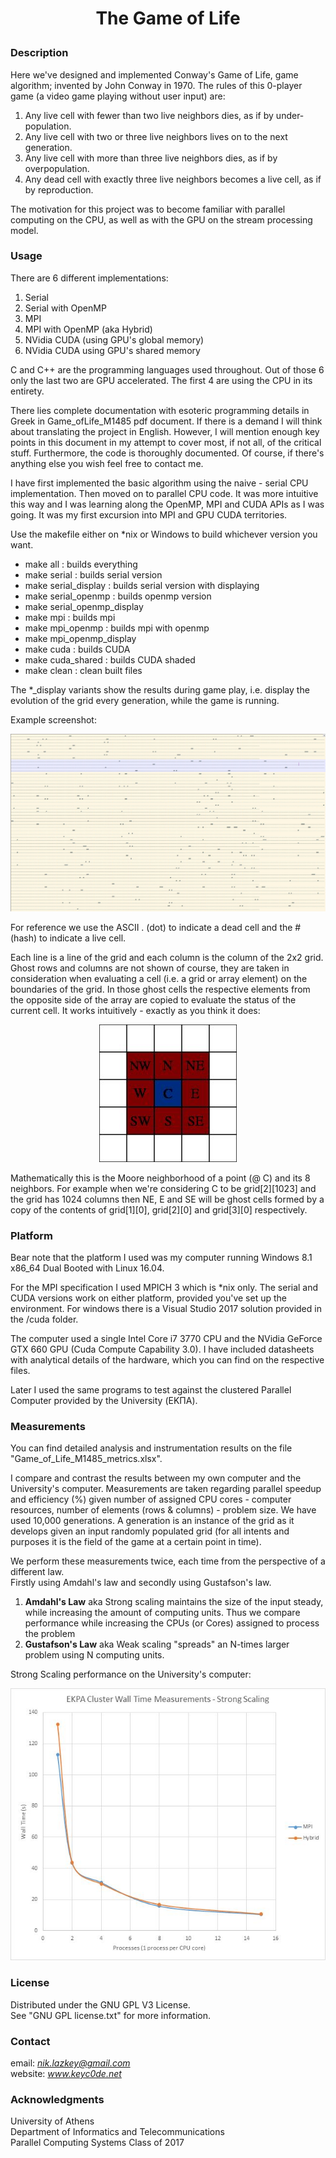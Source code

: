 # <p style="text-align: center;">The Game of Life</p>


### Description

Here we've designed and implemented Conway's Game of Life, game algorithm; invented by John Conway in 1970.
The rules of this 0-player game (a video game playing without user input) are:

1. Any live cell with fewer than two live neighbors dies, as if by under-population.
2. Any live cell with two or three live neighbors lives on to the next generation.
3. Any live cell with more than three live neighbors dies, as if by overpopulation.
4. Any dead cell with exactly three live neighbors becomes a live cell, as if by reproduction.

The motivation for this project was to become familiar with parallel computing on the CPU, as well as with the GPU on the stream processing model.


### Usage

There are 6 different implementations:

1. Serial
2. Serial with OpenMP
3. MPI
4. MPI with OpenMP (aka Hybrid)
5. NVidia CUDA (using GPU's global memory)
6. NVidia CUDA using GPU's shared memory

C and C++ are the programming languages used throughout.
Out of those 6 only the last two are GPU accelerated. The first 4 are using the CPU in its entirety.

There lies complete documentation with esoteric programming details in Greek in Game\_ofLife\_M1485 pdf document. If there is a demand I will think about translating the project in English. However, I will mention enough key points in this document in my attempt to cover most, if not all, of the critical stuff. Furthermore, the code is thoroughly documented. Of course, if there's anything else you wish feel free to contact me.  

I have first implemented the basic algorithm using the naive - serial CPU implementation. Then moved on to parallel CPU code. It was more intuitive this way and I was learning along the OpenMP, MPI and CUDA APIs as I was going. It was my first excursion into MPI and GPU CUDA territories.

Use the makefile either on *nix or Windows to build whichever version you want.

* make all : builds everything
* make serial : builds serial version
* make serial\_display : builds serial version with displaying
* make serial\_openmp : builds openmp version
* make serial\_openmp\_display
* make mpi : builds mpi
* make mpi\_openmp : builds mpi with openmp
* make mpi\_openmp\_display
* make cuda : builds CUDA
* make cuda_shared : builds CUDA shaded
* make clean : clean built files

The *_display variants show the results during game play, i.e. display the evolution of the grid every generation, while the game is running.

Example screenshot:

![Grid Screenshot](_present/grid_screenshot.jpg)

For reference we use the ASCII . (dot) to indicate a dead cell and the # (hash) to indicate a live cell.

Each line is a line of the grid and each column is the column of the 2x2 grid. Ghost rows and columns are not shown of course, they are taken in consideration when evaluating a cell (i.e. a grid or array element) on the boundaries of the grid. In those ghost cells the respective elements from the opposite side of the array are copied to evaluate the status of the current cell.
It works intuitively - exactly as you think it does:

<p style="text-align: center;">
	<img src="_present/grid.jpg" />
</p>

Mathematically this is the Moore neighborhood of a point (@ C) and its 8 neighbors.
For example when we're considering C to be grid[2][1023] and the grid has 1024 columns then NE, E and SE will be ghost cells formed by a copy of the contents of grid[1][0], grid[2][0] and grid[3][0] respectively.


### Platform

Bear note that the platform I used was my computer running Windows 8.1 x86_64 Dual Booted with Linux 16.04.

For the MPI specification I used MPICH 3 which is *nix only. The serial and CUDA versions work on either platform, provided you've set up the environment. For windows there is a Visual Studio 2017 solution provided in the /cuda folder.

The computer used a single Intel Core i7 3770 CPU and the NVidia GeForce GTX 660 GPU (Cuda Compute Capability 3.0).
I have included datasheets with analytical details of the hardware, which you can find on the respective files.

Later I used the same programs to test against the clustered Parallel Computer provided by the University (ΕΚΠΑ).


### Measurements

You can find detailed analysis and instrumentation results on the file "Game\_of\_Life\_M1485\_metrics.xlsx".

I compare and contrast the results between my own computer and the University's computer. Measurements are taken regarding parallel speedup and efficiency (%) given number of assigned CPU cores - computer resources, number of elements (rows & columns) - problem size. We have used 10,000 generations. A generation is an instance of the grid as it develops given an input randomly populated grid (for all intents and purposes it is the field of the game at a certain point in time).

We perform these measurements twice, each time from the perspective of a different law.</br>
Firstly using Amdahl's law and secondly using Gustafson's law.
 
1. **Amdahl's Law** aka Strong scaling maintains the size of the input steady, while increasing the amount of computing units. Thus we compare performance while increasing the CPUs (or Cores) assigned to process the problem 
2. **Gustafson's Law** aka Weak scaling "spreads" an N-times larger problem using N computing units.

Strong Scaling performance on the University's computer:

<p style="text-align: center;">
	<img src="_present/strong_scaling.jpg" />
</p>


### License

Distributed under the GNU GPL V3 License.</br>
See "GNU GPL license.txt" for more information.


### Contact

email: *nik.lazkey@gmail.com* </br>
website: *www.keyc0de.net*


### Acknowledgments

University of Athens</br>
Department of Informatics and Telecommunications</br>
Parallel Computing Systems Class of 2017
